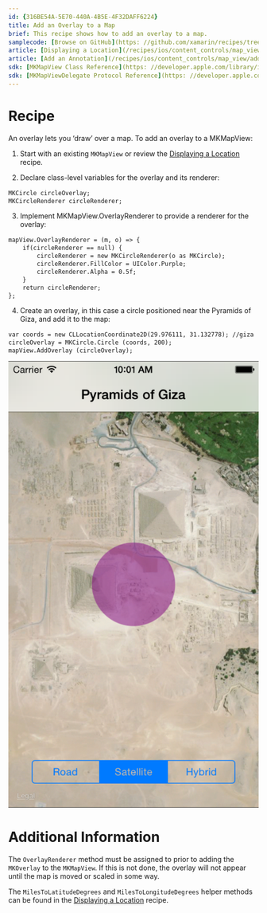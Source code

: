 ```yaml
---
id: {316BE54A-5E70-440A-4B5E-4F32DAFF6224}  
title: Add an Overlay to a Map  
brief: This recipe shows how to add an overlay to a map.  
samplecode: [Browse on GitHub](https: //github.com/xamarin/recipes/tree/master/ios/content_controls/map_view/add_an_overlay_to_a_map)  
article: [Displaying a Location](/recipes/ios/content_controls/map_view/display_device_location)  
article: [Add an Annotation](/recipes/ios/content_controls/map_view/add_an_annotation_to_a_map)  
sdk: [MKMapView Class Reference](https: //developer.apple.com/library/ios/#documentation/MapKit/Reference/MKMapView_Class/MKMapView/MKMapView.html)  
sdk: [MKMapViewDelegate Protocol Reference](https: //developer.apple.com/library/ios/#documentation/MapKit/Reference/MKMapViewDelegate_Protocol/MKMapViewDelegate/MKMapViewDelegate.html)  
---
```


<a name="Recipe" class="injected"></a>


# Recipe

An overlay lets you ‘draw’ over a map. To add an overlay to a
MKMapView: 

1. Start with an existing `MKMapView` or review the  [Displaying a Location](/recipes/ios/content_controls/map_view/display_device_location) recipe. </li>

<ol start="2">
	<li>Declare class-level variables for the overlay and its renderer: </li>
</ol>

```
MKCircle circleOverlay;
MKCircleRenderer circleRenderer;
```

<ol start="3">
	<li>Implement MKMapView.OverlayRenderer to provide a renderer for the overlay:  </li>
</ol>

```
mapView.OverlayRenderer = (m, o) => {
    if(circleRenderer == null) {
        circleRenderer = new MKCircleRenderer(o as MKCircle);
        circleRenderer.FillColor = UIColor.Purple;
        circleRenderer.Alpha = 0.5f;
    }
    return circleRenderer;
};
```

<ol start="4">
	<li>Create an overlay, in this case a circle positioned near the Pyramids of Giza, and add it to the map:  </li>
</ol>

```
var coords = new CLLocationCoordinate2D(29.976111, 31.132778); //giza
circleOverlay = MKCircle.Circle (coords, 200);
mapView.AddOverlay (circleOverlay);
```

 ![](Images/MapOverlay.png)

 <a name="Additional_Information" class="injected"></a>


# Additional Information

The `OverlayRenderer` method must be assigned to prior to adding the `MKOverlay` to the `MKMapView`. If this is not done, the overlay will not appear until the map is moved or scaled in some way.

The `MilesToLatitudeDegrees` and `MilesToLongitudeDegrees` helper methods can be
found in the [Displaying a Location](/recipes/ios/content_controls/map_view/display_device_location) recipe.